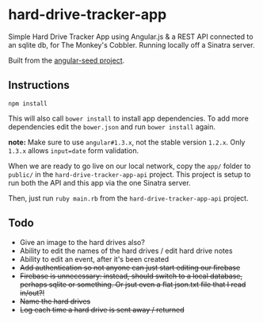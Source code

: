 hard-drive-tracker-app
======================

Simple Hard Drive Tracker App using Angular.js &amp; a REST API connected to an sqlite db, for The Monkey's Cobbler. Running locally off a Sinatra server.

Built from the [angular-seed project](https://github.com/angular/angular-seed.git).

Instructions
------------
```
npm install
```

This will also call `bower install` to install app dependencies. To add more dependencies edit the `bower.json` and run `bower install` again.

**note:** Make sure to use `angular#1.3.x`, not the stable version `1.2.x`. Only `1.3.x` allows `input=date` form validation.

When we are ready to go live on our local network, copy the `app/` folder to `public/` in the `hard-drive-tracker-app-api` project. This project is setup to run both the API and this app via the one Sinatra server.

Then, just run `ruby main.rb` from the `hard-drive-tracker-app-api` project.


Todo
----
*  Give an image to the hard drives also?
*  Ability to edit the names of the hard drives / edit hard drive notes
*  Ability to edit an event, after it's been created
*  ~~Add authentication so not anyone can just start editing our firebase~~
*  ~~Firebase is unnecessary: instead, should switch to a local database, perhaps sqlite or something. Or jsut even a flat json.txt file that I read in/out?!~~
*  ~~Name the hard drives~~
*  ~~Log each time a hard drive is sent away / returned~~